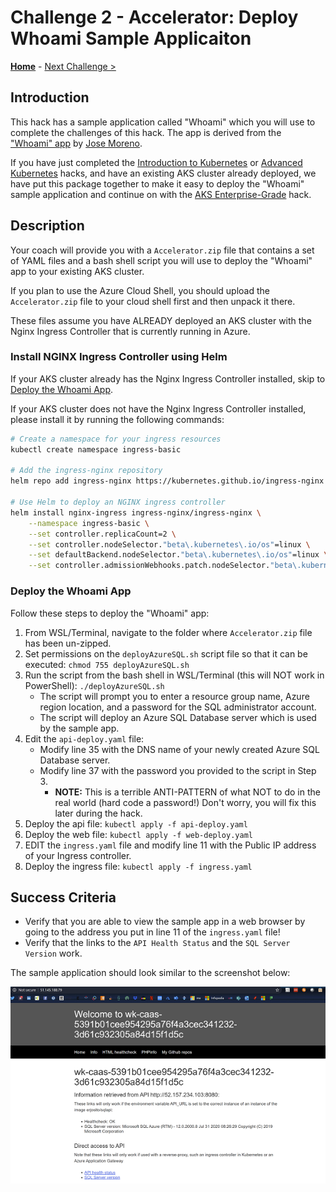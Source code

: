 # Challenge 2 - Accelerator: Deploy Whoami Sample Applicaiton

**[Home](./README.md)** - [Next Challenge >](./Challenge-03.md)

## Introduction

This hack has a sample application called "Whoami" which you will use to complete the challenges of this hack. The app is derived from the ["Whoami" app](https://github.com/erjosito/whoami) by [Jose Moreno](https://github.com/erjosito).

If you have just completed the [Introduction to Kubernetes](../../001-IntroToKubernetes/) or [Advanced Kubernetes](../../023-AdvancedKubernetes/) hacks, and have an existing AKS cluster already deployed, we have put this package together to make it easy to deploy the "Whoami" sample application and continue on with the [AKS Enterprise-Grade](../README.md) hack.

## Description

Your coach will provide you with a `Accelerator.zip` file that contains a set of YAML files and a bash shell script you will use to deploy the "Whoami" app to your existing AKS cluster.   

If you plan to use the Azure Cloud Shell, you should upload the `Accelerator.zip` file to your cloud shell first and then unpack it there.

These files assume you have ALREADY deployed an AKS cluster with the Nginx Ingress Controller that is currently running in Azure. 

### Install NGINX Ingress Controller using Helm

If your AKS cluster already has the Nginx Ingress Controller installed, skip to [Deploy the Whoami App](#deploy-the-whoami-app).

If your AKS cluster does not have the Nginx Ingress Controller installed, please install it by running the following commands:

``` bash
# Create a namespace for your ingress resources
kubectl create namespace ingress-basic

# Add the ingress-nginx repository
helm repo add ingress-nginx https://kubernetes.github.io/ingress-nginx

# Use Helm to deploy an NGINX ingress controller
helm install nginx-ingress ingress-nginx/ingress-nginx \
    --namespace ingress-basic \
    --set controller.replicaCount=2 \
    --set controller.nodeSelector."beta\.kubernetes\.io/os"=linux \
    --set defaultBackend.nodeSelector."beta\.kubernetes\.io/os"=linux \
    --set controller.admissionWebhooks.patch.nodeSelector."beta\.kubernetes\.io/os"=linux
```
### Deploy the Whoami App

Follow these steps to deploy the "Whoami" app:

1. From WSL/Terminal, navigate to the folder where `Accelerator.zip` file has been un-zipped.
2. Set permissions on the `deployAzureSQL.sh` script file so that it can be executed: 
    ```chmod 755 deployAzureSQL.sh```
3. Run the script from the bash shell in WSL/Terminal (this will NOT work in PowerShell): 
    `./deployAzureSQL.sh`
    - The script will prompt you to enter a resource group name, Azure region location, and a password for the SQL administrator account.
    - The script will deploy an Azure SQL Database server which is used by the sample app.
4. Edit the `api-deploy.yaml` file:
    - Modify line 35 with the DNS name of your newly created Azure SQL Database server.
    - Modify line 37 with the password you provided to the script in Step 3.
        - **NOTE:** This is a terrible ANTI-PATTERN of what NOT to do in the real world (hard code a password!)  Don't worry, you will fix this later during the hack.
5. Deploy the api file: `kubectl apply -f api-deploy.yaml`
6. Deploy the web file: `kubectl apply -f web-deploy.yaml`
7. EDIT the `ingress.yaml` file and modify line 11 with the Public IP address of your Ingress controller.
8. Deploy the ingress file: `kubectl apply -f ingress.yaml`

## Success Criteria

- Verify that you are able to view the sample app in a web browser by going to the address you put in line 11 of the `ingress.yaml` file!
- Verify that the links to the `API Health Status` and the `SQL Server Version` work.

The sample application should look similar to the screenshot below:

![](images/aci_web.png)